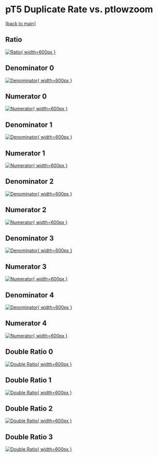 # pT5 Duplicate Rate vs. ptlowzoom

[[back to main](./)]



## Ratio

[![Ratio](../mtv/var/pT5_duplrate_ptlowzoom.png){ width=600px }](../mtv/var/pT5_duplrate_ptlowzoom.pdf)

## Denominator 0

[![Denominator](../mtv/den/pT5_duplrate_ptlowzoom_den0.png){ width=600px }](../mtv/den/pT5_duplrate_ptlowzoom_den0.pdf)

## Numerator 0

[![Numerator](../mtv/num/pT5_duplrate_ptlowzoom_num0.png){ width=600px }](../mtv/num/pT5_duplrate_ptlowzoom_num0.pdf)

## Denominator 1

[![Denominator](../mtv/den/pT5_duplrate_ptlowzoom_den1.png){ width=600px }](../mtv/den/pT5_duplrate_ptlowzoom_den1.pdf)

## Numerator 1

[![Numerator](../mtv/num/pT5_duplrate_ptlowzoom_num1.png){ width=600px }](../mtv/num/pT5_duplrate_ptlowzoom_num1.pdf)

## Denominator 2

[![Denominator](../mtv/den/pT5_duplrate_ptlowzoom_den2.png){ width=600px }](../mtv/den/pT5_duplrate_ptlowzoom_den2.pdf)

## Numerator 2

[![Numerator](../mtv/num/pT5_duplrate_ptlowzoom_num2.png){ width=600px }](../mtv/num/pT5_duplrate_ptlowzoom_num2.pdf)

## Denominator 3

[![Denominator](../mtv/den/pT5_duplrate_ptlowzoom_den3.png){ width=600px }](../mtv/den/pT5_duplrate_ptlowzoom_den3.pdf)

## Numerator 3

[![Numerator](../mtv/num/pT5_duplrate_ptlowzoom_num3.png){ width=600px }](../mtv/num/pT5_duplrate_ptlowzoom_num3.pdf)

## Denominator 4

[![Denominator](../mtv/den/pT5_duplrate_ptlowzoom_den4.png){ width=600px }](../mtv/den/pT5_duplrate_ptlowzoom_den4.pdf)

## Numerator 4

[![Numerator](../mtv/num/pT5_duplrate_ptlowzoom_num4.png){ width=600px }](../mtv/num/pT5_duplrate_ptlowzoom_num4.pdf)

## Double Ratio 0

[![Double Ratio](../mtv/ratio/pT5_duplrate_ptlowzoom_ratio0.png){ width=600px }](../mtv/ratio/pT5_duplrate_ptlowzoom_ratio0.pdf)

## Double Ratio 1

[![Double Ratio](../mtv/ratio/pT5_duplrate_ptlowzoom_ratio1.png){ width=600px }](../mtv/ratio/pT5_duplrate_ptlowzoom_ratio1.pdf)

## Double Ratio 2

[![Double Ratio](../mtv/ratio/pT5_duplrate_ptlowzoom_ratio2.png){ width=600px }](../mtv/ratio/pT5_duplrate_ptlowzoom_ratio2.pdf)

## Double Ratio 3

[![Double Ratio](../mtv/ratio/pT5_duplrate_ptlowzoom_ratio3.png){ width=600px }](../mtv/ratio/pT5_duplrate_ptlowzoom_ratio3.pdf)


